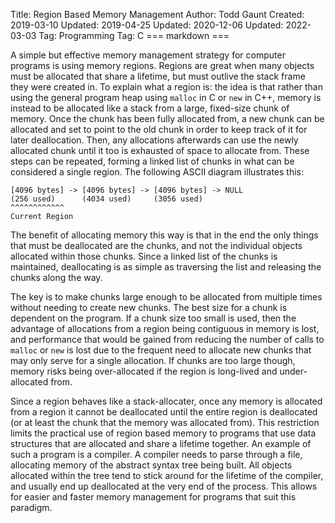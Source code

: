 Title: Region Based Memory Management
Author: Todd Gaunt
Created: 2019-03-10
Updated: 2019-04-25
Updated: 2020-12-06
Updated: 2022-03-03
Tag: Programming
Tag: C
=== markdown ===

A simple but effective memory management strategy for computer programs is
using memory regions. Regions are great when many objects must be allocated
that share a lifetime, but must outlive the stack frame they were created in.
To explain what a region is: the idea is that rather than using the general
program heap using `malloc` in C or `new` in C++, memory is instead to be
allocated like a stack from a large, fixed-size chunk of memory. Once the chunk
has been fully allocated from, a new chunk can be allocated and set to point to
the old chunk in order to keep track of it for later deallocation. Then, any
allocations afterwards can use the newly allocated chunk until it too is
exhausted of space to allocate from. These steps can be repeated, forming a
linked list of chunks in what can be considered a single region. The following
ASCII diagram illustrates this:

```
[4096 bytes] -> [4096 bytes] -> [4096 bytes] -> NULL
(256 used)      (4034 used)     (3056 used)
^^^^^^^^^^^^
Current Region
```

The benefit of allocating memory this way is that in the end the only things
that must be deallocated are the chunks, and not the individual objects
allocated within those chunks. Since a linked list of the chunks is
maintained, deallocating is as simple as traversing the list and releasing the
chunks along the way.

The key is to make chunks large enough to be allocated from multiple times
without needing to create new chunks. The best size for a chunk is dependent on
the program. If a chunk size too small is used, then the advantage of
allocations from a region being contiguous in memory is lost, and performance
that would be gained from reducing the number of calls to `malloc` or `new` is
lost due to the frequent need to allocate new chunks that may only serve for a
single allocation. If chunks are too large though, memory risks being over-allocated
if the region is long-lived and under-allocated from.

Since a region behaves like a stack-allocater, once any memory is allocated
from a region it cannot be deallocated until the entire region is deallocated
(or at least the chunk that the memory was allocated from). This restriction
limits the practical use of region based memory to programs that use data
structures that are allocated and share a lifetime together. An example of such
a program is a compiler. A compiler needs to parse through a file, allocating
memory of the abstract syntax tree being built. All objects allocated within
the tree tend to stick around for the lifetime of the compiler, and usually end
up deallocated at the very end of the process. This allows for easier and
faster memory management for programs that suit this paradigm.
